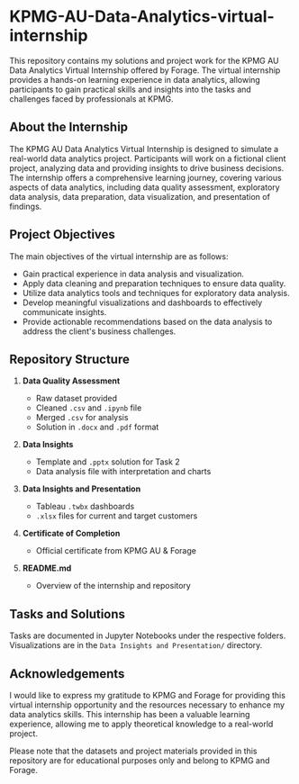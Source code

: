 # KPMG-AU-Data-Analytics-virtual-internship

This repository contains my solutions and project work for the KPMG AU Data Analytics Virtual Internship offered by Forage. The virtual internship provides a hands-on learning experience in data analytics, allowing participants to gain practical skills and insights into the tasks and challenges faced by professionals at KPMG.

## About the Internship
The KPMG AU Data Analytics Virtual Internship is designed to simulate a real-world data analytics project. Participants will work on a fictional client project, analyzing data and providing insights to drive business decisions. The internship offers a comprehensive learning journey, covering various aspects of data analytics, including data quality assessment, exploratory data analysis, data preparation, data visualization, and presentation of findings.

## Project Objectives
The main objectives of the virtual internship are as follows:

- Gain practical experience in data analysis and visualization.
- Apply data cleaning and preparation techniques to ensure data quality.
- Utilize data analytics tools and techniques for exploratory data analysis.
- Develop meaningful visualizations and dashboards to effectively communicate insights.
- Provide actionable recommendations based on the data analysis to address the client's business challenges.

## Repository Structure
1. **Data Quality Assessment**  
   - Raw dataset provided
   - Cleaned `.csv` and `.ipynb` file
   - Merged `.csv` for analysis
   - Solution in `.docx` and `.pdf` format

2. **Data Insights**  
   - Template and `.pptx` solution for Task 2
   - Data analysis file with interpretation and charts

3. **Data Insights and Presentation**  
   - Tableau `.twbx` dashboards
   - `.xlsx` files for current and target customers

4. **Certificate of Completion**  
   - Official certificate from KPMG AU & Forage

5. **README.md**  
   - Overview of the internship and repository

## Tasks and Solutions
Tasks are documented in Jupyter Notebooks under the respective folders. Visualizations are in the `Data Insights and Presentation/` directory.

## Acknowledgements
I would like to express my gratitude to KPMG and Forage for providing this virtual internship opportunity and the resources necessary to enhance my data analytics skills. This internship has been a valuable learning experience, allowing me to apply theoretical knowledge to a real-world project.

Please note that the datasets and project materials provided in this repository are for educational purposes only and belong to KPMG and Forage.

